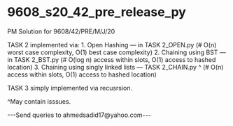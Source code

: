 # 9608_s20_42_pre_release_py
PM Solution for 9608/42/PRE/M/J/20

TASK 2 implemented via:
      1. Open Hashing — in TASK 2_OPEN.py
          (# O(n) worst case complexity, O(1) best case complexity)
      2. Chaining using BST — in TASK 2_BST.py
          (# O(log n) access within slots, O(1) access to hashed location)
      3. Chaining using singly linked lists — TASK 2_CHAIN.py ^
          (# O(n) access within slots, O(1) access to hashed location)
          
TASK 3 simply implemented via recusrsion. 


^May contain isssues. 

---Send queries to ahmedsadid17@yahoo.com---
